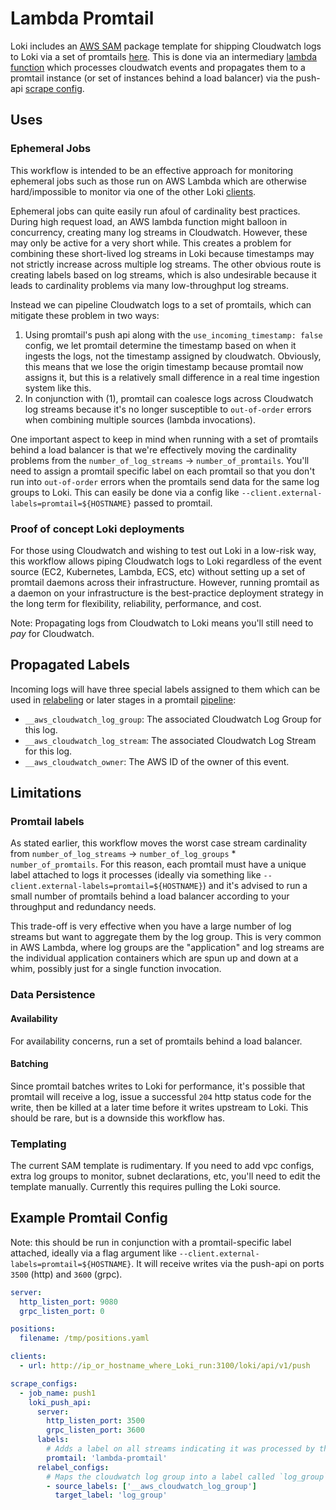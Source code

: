 # Lambda Promtail

Loki includes an [AWS SAM](https://aws.amazon.com/serverless/sam/) package template for shipping Cloudwatch logs to Loki via a set of promtails [here](https://github.com/grafana/loki/tree/master/tools/lambda-promtail). This is done via an intermediary [lambda function](https://aws.amazon.com/lambda/) which processes cloudwatch events and propagates them to a promtail instance (or set of instances behind a load balancer) via the push-api [scrape config](../promtail/configuration#loki_push_api_config).

## Uses

### Ephemeral Jobs

This workflow is intended to be an effective approach for monitoring ephemeral jobs such as those run on AWS Lambda which are otherwise hard/impossible to monitor via one of the other Loki [clients](../).

Ephemeral jobs can quite easily run afoul of cardinality best practices. During high request load, an AWS lambda function might balloon in concurrency, creating many log streams in Cloudwatch. However, these may only be active for a very short while. This creates a problem for combining these short-lived log streams in Loki because timestamps may not strictly increase across multiple log streams. The other obvious route is creating labels based on log streams, which is also undesirable because it leads to cardinality problems via many low-throughput log streams.

Instead we can pipeline Cloudwatch logs to a set of promtails, which can mitigate these problem in two ways:

1) Using promtail's push api along with the `use_incoming_timestamp: false` config, we let promtail determine the timestamp based on when it ingests the logs, not the timestamp assigned by cloudwatch. Obviously, this means that we lose the origin timestamp because promtail now assigns it, but this is a relatively small difference in a real time ingestion system like this.
2) In conjunction with (1), promtail can coalesce logs across  Cloudwatch log streams because it's no longer susceptible to `out-of-order` errors when combining multiple sources (lambda invocations).

One important aspect to keep in mind when running with a set of promtails behind a load balancer is that we're effectively moving the cardinality problems from the `number_of_log_streams` -> `number_of_promtails`. You'll need to assign a promtail specific label on each promtail so that you don't run into `out-of-order` errors when the promtails send data for the same log groups to Loki. This can easily be done via a config like `--client.external-labels=promtail=${HOSTNAME}` passed to promtail.

### Proof of concept Loki deployments

For those using Cloudwatch and wishing to test out Loki in a low-risk way, this workflow allows piping Cloudwatch logs to Loki regardless of the event source (EC2, Kubernetes, Lambda, ECS, etc) without setting up a set of promtail daemons across their infrastructure. However, running promtail as a daemon on your infrastructure is the best-practice deployment strategy in the long term for flexibility, reliability, performance, and cost.

Note: Propagating logs from Cloudwatch to Loki means you'll still need to _pay_ for Cloudwatch.

## Propagated Labels

Incoming logs will have three special labels assigned to them which can be used in [relabeling](../promtail/configuration/#relabel_config) or later stages in a promtail [pipeline](../promtail/pipelines/):

- `__aws_cloudwatch_log_group`: The associated Cloudwatch Log Group for this log.
- `__aws_cloudwatch_log_stream`: The associated Cloudwatch Log Stream for this log.
- `__aws_cloudwatch_owner`: The AWS ID of the owner of this event.

## Limitations

### Promtail labels

As stated earlier, this workflow moves the worst case stream cardinality from `number_of_log_streams` -> `number_of_log_groups` * `number_of_promtails`. For this reason, each promtail must have a unique label attached to logs it processes (ideally via something like `--client.external-labels=promtail=${HOSTNAME}`) and it's advised to run a small number of promtails behind a load balancer according to your throughput and redundancy needs. 

This trade-off is very effective when you have a large number of log streams but want to aggregate them by the log group. This is very common in AWS Lambda, where log groups are the "application" and log streams are the individual application containers which are spun up and down at a whim, possibly just for a single function invocation.

### Data Persistence

#### Availability

For availability concerns, run a set of promtails behind a load balancer.

#### Batching

Since promtail batches writes to Loki for performance, it's possible that promtail will receive a log, issue a successful `204` http status code for the write, then be killed at a later time before it writes upstream to Loki. This should be rare, but is a downside this workflow has.

### Templating

The current SAM template is rudimentary. If you need to add vpc configs, extra log groups to monitor, subnet declarations, etc, you'll need to edit the template manually. Currently this requires pulling the Loki source.

## Example Promtail Config

Note: this should be run in conjunction with a promtail-specific label attached, ideally via a flag argument like `--client.external-labels=promtail=${HOSTNAME}`. It will receive writes via the push-api on ports `3500` (http) and `3600` (grpc).

```yaml
server:
  http_listen_port: 9080
  grpc_listen_port: 0

positions:
  filename: /tmp/positions.yaml

clients:
  - url: http://ip_or_hostname_where_Loki_run:3100/loki/api/v1/push

scrape_configs:
  - job_name: push1
    loki_push_api:
      server:
        http_listen_port: 3500
        grpc_listen_port: 3600
      labels:
        # Adds a label on all streams indicating it was processed by the lambda-promtail workflow.
        promtail: 'lambda-promtail'
      relabel_configs:
        # Maps the cloudwatch log group into a label called `log_group` for use in Loki.
        - source_labels: ['__aws_cloudwatch_log_group']
          target_label: 'log_group'
```
